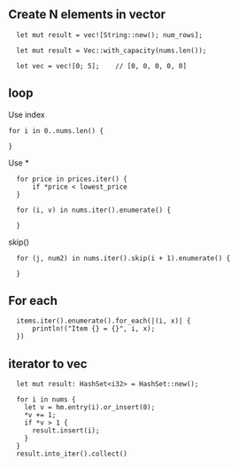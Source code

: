 

## Create N elements in vector
```
  let mut result = vec![String::new(); num_rows];

  let mut result = Vec::with_capacity(nums.len());
```

```
  let vec = vec![0; 5];    // [0, 0, 0, 0, 0]
```


## loop
Use index
```
for i in 0..nums.len() {
  
}
```

Use *
```
  for price in prices.iter() {
      if *price < lowest_price 
  }
```

```
  for (i, v) in nums.iter().enumerate() {
    
  }
```  

skip()
```
  for (j, num2) in nums.iter().skip(i + 1).enumerate() {
  
  }
```

## For each
```
  items.iter().enumerate().for_each(|(i, x)| {
      println!("Item {} = {}", i, x);
  })
```

## iterator to vec
```
  let mut result: HashSet<i32> = HashSet::new();

  for i in nums {
    let v = hm.entry(i).or_insert(0);
    *v += 1;
    if *v > 1 {
      result.insert(i);
    }
  }
  result.into_iter().collect()
```
